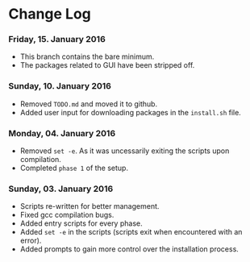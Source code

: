 # Change Log

### Friday, 15. January 2016
- This branch contains the bare minimum.
- The packages related to GUI have been stripped off.

### Sunday, 10. January 2016
- Removed `TODO.md` and moved it to github.
- Added user input for downloading packages in the `install.sh` file.

### Monday, 04. January 2016
- Removed `set -e`. As it was uncessarily exiting the scripts upon compilation.
- Completed `phase 1` of the setup.

### Sunday, 03. January 2016

- Scripts re-written for better management.
- Fixed gcc compilation bugs.
- Added entry scripts for every phase.
- Added `set -e` in the scripts (scripts exit when encountered with an error).
- Added prompts to gain more control over the installation process.